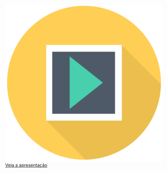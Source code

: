 ![](/img/sem_icon_pres.png)
[Veja a apresentação](https://docs.google.com/presentation/d/e/2PACX-1vR_0SJVr4-In3JFml0bZmFXmdh7ar94FRWVXM-h8sa0a6KrD0TmupL2w94WMz0rwBJXuSqDeZKbJ5xE/pub?start=false&loop=false&delayms=600000)
